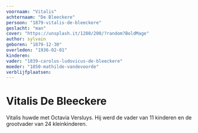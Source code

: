 ```yaml
---
voornaam: "Vitalis"
achternaam: "De Bleeckere"
persoon: "1879-vitalis-de-bleeckere"
geslacht: "man"
cover: "https://unsplash.it/1280/200/?random?BoldMage"
author: sylvain
geboren: "1879-12-30"
overleden: "1936-02-01"
kinderen:
vader: "1839-carolus-ludovicus-de-bleeckere"
moeder: "1850-mathilde-vandevoorde"
verblijfplaatsen:
---
```

# Vitalis De Bleeckere

Vitalis huwde met Octavia Versluys. Hij werd de vader van 11 kinderen en de grootvader van 24 kleinkinderen.





